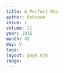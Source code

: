 ```yaml
---
title: A Perfect Man
author: Unknown
issue: 1
volume: 11
year: 1916
month: 45
day: V
tags:
layout: page.njk
image:
---
```


